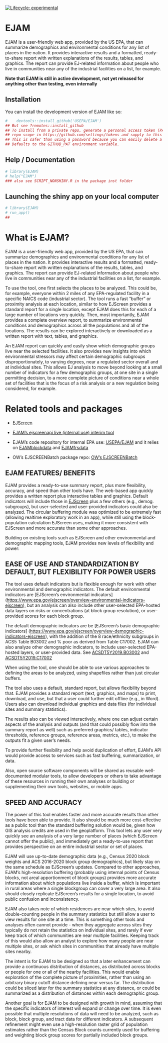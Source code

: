 
<!-- README.md is generated from README.Rmd. Please edit that file -->
<!-- badges: start -->

[![Lifecycle:
experimental](https://img.shields.io/badge/lifecycle-experimental-orange.svg)](https://lifecycle.r-lib.org/articles/stages.html#experimental)
<!-- badges: end -->

# EJAM

EJAM is a user-friendly web app, provided by the US EPA, that can
summarize demographics and environmental conditions for any list of
places in the nation. It provides interactive results and a formatted,
ready-to-share report with written explanations of the results, tables,
and graphics. The report can provide EJ-related information about people
who live in communities near any of the industrial facilities on a list,
for example.

**Note that EJAM is still in active development, not yet released for
anything other than testing, even internally**

## Installation

You can install the development version of EJAM like so:

``` r
#    devtools::install_github('USEPA/EJAM')
## But see ?remotes::install_github 
## To install from a private repo, generate a personal access token (PAT) with at least 
## repo scope in https://github.com/settings/tokens and supply to this argument. 
## This is safer than using a password because you can easily delete a PAT without affecting any others.
## Defaults to the GITHUB_PAT environment variable.
```

## Help / Documentation

``` r
# library(EJAM)
# help("EJAM")
### also see SCRIPT_NONSHINY.R in the package inst folder
```

## Launching the shiny app on your local computer

``` r
# library(EJAM)
# run_app()
##
```

# What is EJAM?

EJAM is a user-friendly web app, provided by the US EPA, that can
summarize demographics and environmental conditions for any list of
places in the nation. It provides interactive results and a formatted,
ready-to-share report with written explanations of the results, tables,
and graphics. The report can provide EJ-related information about people
who live in communities near any of the industrial facilities on a list,
for example.

To use the tool, one first selects the places to be analyzed. This could
be, for example, everyone within 2 miles of any EPA-regulated facility
in a specific NAICS code (industrial sector). The tool runs a fast
“buffer” or proximity analysis at each location, similar to how EJScreen
provides a standard report for a single location, except EJAM does this
for each of a large number of locations very quickly. Then, most
importantly, EJAM provides a complete overview report, to summarize
environmental conditions and demographics across all the populations and
all of the locations. The results can be explored interactively or
downloaded as a written report with text, tables, and graphics.

An EJAM report can quickly and easily show which demographic groups live
near the selected facilities. It also provides new insights into which
environmental stressors may affect certain demographic subgroups
disproportionately, to varying degrees, near a regulated sector overall
and at individual sites. This allows EJ analysis to move beyond looking
at a small number of indicators for a few demographic groups, at one
site in a single permitting decision, to a more complete picture of
conditions near a whole set of facilities that is the focus of a risk
analysis or a new regulation being considered, for example.

# Related tools and packages

-   [EJScreen](https://www.epa.gov/ejscreen)

-   [EJAM’s ejscreenapi live (internal use) interim
    tool](https://rstudio-connect.dmap-stage.aws.epa.gov/content/374e6403-c660-4692-b62f-61139d1fef69/)

-   EJAM’s code repository for internal EPA use:
    [USEPA/EJAM](https://github.com/USEPA/EJAM#readme) and it relies on
    [EJAMblockdata](https://github.com/USEPA/EJAMblockdata#readme) and
    [EJAMfrsdata](https://github.com/USEPA/EJAMfrsdata#readme)

-   OW’s EJSCREENBatch package repo: [OW’s
    EJSCREENBatch](https://github.com/USEPA/EJSCREENBatch#readme)

## EJAM FEATURES/ BENEFITS

EJAM provides a ready-to-use summary report, plus more flexibility,
accuracy, and speed than other tools have. The web-based app quickly
provides a written report plus interactive tables and graphics. Default
indicators will include those in
[EJScreen](https://www.epa.gov/ejscreen) plus a few others (e.g., demog.
subgroups), but user-selected and user-provided indicators could also be
analyzed. The circular buffering module was optimized to be extremely
fast (allowing realtime exploratory work in an app), while still using
the block-population calculation EJScreen uses, making it more
consistent with EJScreen and more accurate than some other approaches.

Building on existing tools such as EJScreen and other environmental and
demographic mapping tools, EJAM provides new levels of flexibility and
power:

## EASE OF USE AND STANDARDIZATION BY DEFAULT, BUT FLEXIBILITY FOR POWER USERS

The tool uses default indicators but is flexible enough for work with
other environmental and demographic indicators. The default
environmental indicators are \[EJScreen’s environmental indicators\]
(<https://www.epa.gov/ejscreen/overview-environmental-indicators-ejscreen>),
but an analysis can also include other user-selected EPA-hosted data
layers on risks or concentrations (at block group resolution), or
user-provided scores for each block group.

The default demographic indicators are be \[EJScreen’s basic demographic
indicators\]
(<https://www.epa.gov/ejscreen/overview-demographic-indicators-ejscreen>),
with the addition of the 8 race/ethnicity subgroups in ACS5 Table B03002
and % poor as derived from Table C17002. EJAM can also analyze other
demographic indicators, to include user-selected EPA-hosted layers, or
user-provided data. See
[ACSDT5Y2019.B03002](https://data.census.gov/cedsci/table?hidePreview=true&tid=ACSDT5Y2019.B03002)
and
[ACSDT5Y2019.C17002](https://data.census.gov/cedsci/table?hidePreview=true&tid=ACSDT5Y2019.C17002)

When using the tool, one should be able to use various approaches to
defining the areas to be analyzed, using shapefiles rather than just
circular buffers.

The tool also uses a default, standard report, but allows flexibility
beyond that. EJAM provides a standard report (text, graphics, and maps)
to print, download, and use, but that a user could further edit offline
(e.g., in Word). Users also can download individual graphics and data
files (for individual sites and summary statistics).

The results also can be viewed interactively, where one can adjust
certain aspects of the analysis and outputs (and that could possibly
flow into the summary report as well) such as preferred graphics/
tables, indicator thresholds, reference groups, reference areas,
metrics, etc.), to make the outputs fit a given user’s needs.

To provide further flexibility and help avoid duplication of effort,
EJAM’s API would provide access to services such as fast buffering,
summarization, or data.

Also, open source software components will be shared as reusable
well-documented modular tools, to allow developers or others to take
advantage of these resources in running their own analyses or building
or supplementing their own tools, websites, or mobile apps.

## SPEED AND ACCURACY

The power of this tool enables faster and more accurate results than
other tools have been able to provide. It also should be much more
cost-effective as a public tool than the standard buffering solution
would be, given how GIS analysis credits are used in the geoplatform.
This tool lets any user very quickly see an analysis of a very large
number of places (which EJScreen cannot offer the public), and
immediately get a ready-to-use report that provides perspective on an
entire industrial sector or set of places.

EJAM will use up-to-date demographic data (e.g., Census 2020 block
weights and ACS 2016-2020 block group demographics), but likely stay on
the same schedule as EJScreen’s updates. Compared to other approaches,
EJAM’s high-resolution buffering (probably using internal points of
Census blocks, not areal apportionment of block groups) provides more
accurate information about which populations live inside a buffer, which
is important in rural areas where a single blockgroup can cover a very
large area. It also should closely replicate EJScreen’s results for a
single location, to avoid public confusion and inconsistency.

EJAM also takes note of which residences are near which sites, to avoid
double-counting people in the summary statistics but still allow a user
to view results for one site at a time. This is something other tools
and analyses often cannot provide - when they aggregate across sites
they typically do not retain the statistics on individual sites, and
rarely if ever keep track of which communities are near multiple
facilities. Keeping track of this would also allow an analyst to explore
how many people are near multiple sites, or ask which sites in
communities that already have multiple sites nearby.

The intent is for EJAM to be designed so that a later enhancement can
provide a continuous distribution of distances, as distributed across
blocks or people for one or all of the nearby facilities. This would
enable exploration of the complete picture of proximities, rather than
using an arbitrary binary cutoff distance defining near versus far. The
distribution could be sliced later for the summary statistics at any
distance, or could be summarized as a distribution of distances within
each demographic group.

Another goal is for EJAM to be designed with growth in mind, assuming
that the specific indicators of interest will expand or change over
time. It is even possible that multiple resolutions of data will need to
be analyzed, such as block, block group, and tract data for different
indicators. A subsequent refinement might even use a high-resolution
raster grid of population estimates rather than the Census Block counts
currently used for buffering and weighting block group scores for
partially included block groups.
